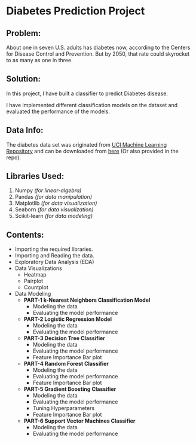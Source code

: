 # Diabetes Prediction Project

## Problem:
About one in seven U.S. adults has diabetes now, according to the Centers for Disease Control and Prevention. But by 2050, that rate could skyrocket to as many as one in three.

## Solution:
In this project, I have built a classifier to predict Diabetes disease.

I have implemented different classification models on the dataset and evaluated the performance of the models.

## Data Info:
The diabetes data set was originated from [UCI Machine Learning Repository](http://archive.ics.uci.edu/ml/index.php) and can be downloaded from [here](https://github.com/susanli2016/Machine-Learning-with-Python/blob/master/diabetes.csv) (Or also provided in the repo).

## Libraries Used:
  1. Numpy *(for linear-algebra)*
  2. Pandas *(for data manipulation)*
  3. Matplotlib *(for data visualization)*
  4. Seaborn *(for data visualization)*
  5. Scikit-learn *(for data modeling)*

## Contents:
- Importing the required libraries.
- Importing and Reading the data.
- Exploratory Data Analysis (EDA)
- Data Visualizations
  - Heatmap
  - Pairplot
  - Countplot
- Data Modeling
  - **PART-1 k-Nearest Neighbors Classification Model**
    - Modeling the data
    - Evaluating the model performance
  - **PART-2 Logistic Regression Model**
    - Modeling the data
    - Evaluating the model performance
  - **PART-3 Decision Tree Classifier**
    - Modeling the data
    - Evaluating the model performance
    - Feature Importance Bar plot
  - **PART-4 Random Forest Classifier**
    - Modeling the data
    - Evaluating the model performance
    - Feature Importance Bar plot
  - **PART-5 Gradient Boosting Classifier**
    - Modeling the data
    - Evaluating the model performance
    - Tuning Hyperparameters
    - Feature Importance Bar plot
  - **PART-6 Support Vector Machines Classifier**
    - Modeling the data
    - Evaluating the model performance
